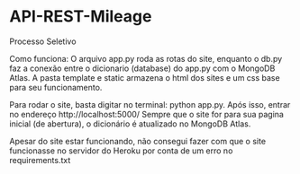 # API-REST-Mileage
Processo Seletivo

Como funciona:
O arquivo app.py roda as rotas do site, enquanto o db.py faz a conexão entre o dicionario (database) do app.py 
com o MongoDB Atlas. A pasta template e static armazena o html dos sites e um css base para seu funcionamento.

Para rodar o site, basta digitar no terminal: python app.py. Após isso, entrar no endereço http://localhost:5000/
Sempre que o site for para sua pagina inicial (de abertura), o dicionário é atualizado no MongoDB Atlas.


Apesar do site estar funcionando, não consegui fazer com que o site funcionasse no servidor do Heroku por conta 
de um erro no requirements.txt